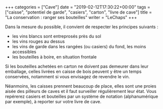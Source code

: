 +++
categories = ["Cave"]
date = "2019-02-12T17:30:22+00:00"
tags = ["caisse", "potentiel de garde", "casiers", "carton", "livre de cave"]
title = "La conservation : ranger ses bouteilles"
writer = "LeChaps"
+++

Dans la mesure du possible, il convient de respecter les principes suivants :

* les vins blancs sont entreprosés près du sol
* les vins rouges au dessus
* les vins de garde dans les rangées (ou casiers) du fond, les moins accessibles
* les bouteilles à boire, en situation frontale

Si les bouteilles achetées en carton ne doivent pas demeurer dans leur emballage, celles livrées en caisse de bois peuvent y être un temps conservées, notamment si vous envisagez de revendre le vin.  

Néanmoins, les caisses prennent beaucoup de place, elles sont une proies aisée des pilleurs de caves et il faut surveiller régulièrement leur état. Vous repérerez casiers et bouteilles par un système de notation (alphanumérique par exemple), à reporter sur votre livre de cave.